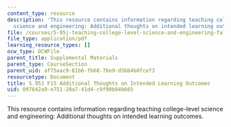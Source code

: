 ```yaml
---
content_type: resource
description: 'This resource contains information regarding teaching college-level
  science and engineering: Additional thoughts on intended learning outcomes.'
file: /courses/5-95j-teaching-college-level-science-and-engineering-fall-2015/097642a9e75120a741d4c9f90b84b665_MIT5_95JF15_LearningOutcomes.pdf
file_type: application/pdf
learning_resource_types: []
ocw_type: OCWFile
parent_title: Supplemental Materials
parent_type: CourseSection
parent_uid: af75aac9-81b6-fb68-76e9-d5bb4b8fcef3
resourcetype: Document
title: 5.95J F15 Additional Thoughts on Intended Learning Outcomes
uid: 097642a9-e751-20a7-41d4-c9f90b84b665
---
```

This resource contains information regarding teaching college-level science and engineering: Additional thoughts on intended learning outcomes.

